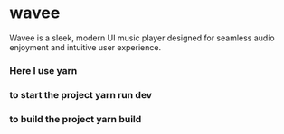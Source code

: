 # wavee
Wavee is a sleek, modern UI music player designed for seamless audio enjoyment and intuitive user experience.

### Here I use yarn 
### to start the project yarn run dev
### to build the project yarn build